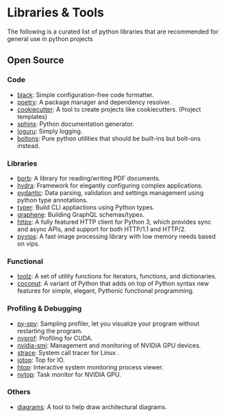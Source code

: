 # Libraries & Tools

The following is a curated list of python libraries that are recommended for 
general use in python projects

## Open Source

### Code
- [black]: Simple configuration-free code formatter.
- [poetry]: A package manager and dependency resolver.
- [cookiecutter]: A tool to create projects like cookiecutters. (Project templates)
- [sphinx]: Python documentation generator.
- [loguru]: Simply logging.
- [boltons]: Pure python utilities that should be built-ins but bolt-ons instead.

### Libraries
- [borb]: A library for reading/writing PDF documents.
- [hydra]: Framework for elegantly configuring complex applications.
- [pydantic]: Data parsing, validation and settings management using python type annotations.
- [typer]: Build CLI appliactions using Python types.
- [graphene]: Building GraphQL schemas/types.
- [httpx]:  A fully featured HTTP client for Python 3, which provides sync and async APIs, and support for both HTTP/1.1 and HTTP/2.
- [pyvips]: A fast image processing library with low memory needs based on vips.

### Functional
- [toolz]: A set of utility functions for iterators, functions, and dictionaries.
- [coconut]: A variant of Python that adds on top of Python syntax new features for simple, elegant, Pythonic functional programming.

### Profiling & Debugging
- [py-spy]: Sampling profiler, let you visualize your program without restarting the program.
- [nvprof]: Profiling for CUDA.
- [nvidia-smi]: Management and monitoring of NVIDIA GPU devices.
- [strace]: System call tracer for Linux .
- [iotop]: Top for IO.
- [htop]: Interactive system monitoring process viewer.
- [nvtop]: Task monitor for NVIDIA GPU.

### Others
- [diagrams]: A tool to help draw architectural diagrams.


[black]: https://github.com/psf/black
[poetry]: https://python-poetry.org/
[py-spy]: https://github.com/benfred/py-spy
[diagrams]: https://github.com/mingrammer/diagrams
[borb]: https://github.com/jorisschellekens/borb-examples
[nvprof]: https://docs.nvidia.com/cuda/profiler-users-guide/index.html#nvprof-overview
[nvidia-smi]: https://developer.download.nvidia.com/compute/DCGM/docs/nvidia-smi-367.38.pdf
[htop]: https://htop.dev/
[iotop]: https://linux.die.net/man/1/iotop
[nvtop]: https://github.com/Syllo/nvtop
[strace]: https://strace.io/
[hydra]: https://github.com/facebookresearch/hydra
[pydantic]: https://pydantic-docs.helpmanual.io/
[typer]: https://typer.tiangolo.com/
[cookiecutter]: https://github.com/audreyr/cookiecutter
[sphinx]: https://github.com/sphinx-doc/sphinx/
[toolz]: https://github.com/pytoolz/toolz
[coconut]: https://github.com/evhub/coconut
[graphene]: https://github.com/graphql-python/graphene/
[httpx]: https://github.com/encode/httpx
[pyvips]: https://github.com/libvips/pyvips
[thumbor]: https://github.com/thumbor/thumbor
[loguru]: https://github.com/Delgan/loguru
[boltons]: https://github.com/mahmoud/boltons
